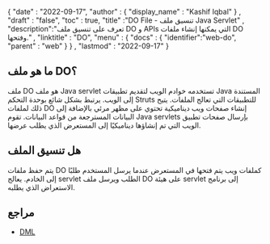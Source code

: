 {
  "date" : "2022-09-17",
  "author" : {
    "display_name" : "Kashif Iqbal"
} ,
  "draft" : "false",
  "toc" : true,
  "title" :"DO File - تنسيق ملف Java Servlet" ,
  "description":"تعرف على تنسيق ملف DO و APIs التي يمكنها إنشاء ملفات DO وفتحها." ,
  "linktitle" : "DO",
  "menu" : {
    "docs" : {
      "identifier":"web-do",
      "parent" : "web"
}
} ,
  "lastmod" : "2022-09-17"
}

## ما هو ملف DO؟

ملف DO هو ملف Java servlet تستخدمه خوادم الويب لتقديم تطبيقات Java المستندة إلى الويب. يرتبط بشكل شائع بوحدة التحكم Struts للتطبيقات التي تعالج الملفات. يتيح ذلك لملفات DO إنشاء صفحات ويب ديناميكية تحتوي على مظهر مرئي بالإضافة إلى البيانات المسترجعة من قواعد البيانات. تقوم Java servlets بإرسال صفحات تطبيق الويب التي تم إنشاؤها ديناميكيًا إلى المستعرض الذي يطلب عرضها.

## هل تنسيق الملف

يتم حفظ ملفات DO كملفات ويب يتم فتحها في المستعرض عندما يرسل المستخدم طلبًا إلى الخادم. يعالج servlet الطلب ويرسل ملف DO على هيئة servlet إلى برنامج الاستعراض الذي يطلبه.

## مراجع

* [DML](http://www.upi.pr.it/docs/dynref/pdreferencep8.htm)

